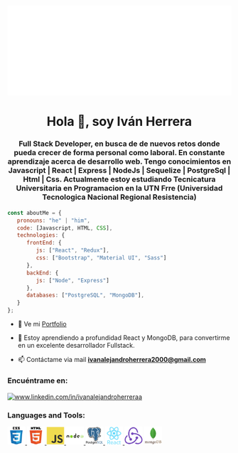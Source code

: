 <img src="https://github.com/BryanCPineda/BryanCPineda/blob/main/svg.svg" atl="hello world"/>
<h1 align="center">Hola 👋, soy Iván Herrera</h1>
<h3 align="center">Full Stack Developer, en busca de de nuevos retos donde pueda crecer de forma personal como laboral.
En constante aprendizaje acerca de desarrollo web. Tengo conocimientos en Javascript | React | Express | NodeJs | Sequelize | PostgreSql | Html | Css.
Actualmente estoy estudiando Tecnicatura Universitaria en Programacion en la UTN Frre (Universidad Tecnologica Nacional Regional Resistencia) </h3>

```javascript
const aboutMe = {
   pronouns: "he" | "him",
   code: [Javascript, HTML, CSS],
   technologies: {
      frontEnd: {
         js: ["React", "Redux"],
         css: ["Bootstrap", "Material UI", "Sass"]
      },
      backEnd: {
         js: ["Node", "Express"]
      },
      databases: ["PostgreSQL", "MongoDB"],
   }
};
```
- 💼 Ve mi <a href="https://portfolio-ivanherrera2000.vercel.app/">Portfolio</a>

- 🌱 Estoy aprendiendo a profundidad React y MongoDB, para convertirme en un excelente desarrollador Fullstack.

- 📫 Contáctame via mail **ivanalejandroherrera2000@gmail.com**

<h3 align="left">Encuéntrame en:</h3>
<p align="left">
<a href="https://linkedin.com/in/www.linkedin.com/in/ivanalejandroherreraa" target="blank"><img align="center" src="https://raw.githubusercontent.com/rahuldkjain/github-profile-readme-generator/master/src/images/icons/Social/linked-in-alt.svg" alt="www.linkedin.com/in/ivanalejandroherreraa" height="30" width="40" /></a>
</p>

<h3 align="left">Languages and Tools:</h3>
<p align="left"> <a href="https://www.w3schools.com/css/" target="_blank" rel="noreferrer"> <img src="https://raw.githubusercontent.com/devicons/devicon/master/icons/css3/css3-original-wordmark.svg" alt="css3" width="40" height="40"/> </a> <a href="https://www.w3.org/html/" target="_blank" rel="noreferrer"> <img src="https://raw.githubusercontent.com/devicons/devicon/master/icons/html5/html5-original-wordmark.svg" alt="html5" width="40" height="40"/> </a> <a href="https://developer.mozilla.org/en-US/docs/Web/JavaScript" target="_blank" rel="noreferrer"> <img src="https://raw.githubusercontent.com/devicons/devicon/master/icons/javascript/javascript-original.svg" alt="javascript" width="40" height="40"/> </a> <a href="https://nodejs.org" target="_blank" rel="noreferrer"> <img src="https://raw.githubusercontent.com/devicons/devicon/master/icons/nodejs/nodejs-original-wordmark.svg" alt="nodejs" width="40" height="40"/> </a> <a href="https://www.postgresql.org" target="_blank" rel="noreferrer"> <img src="https://raw.githubusercontent.com/devicons/devicon/master/icons/postgresql/postgresql-original-wordmark.svg" alt="postgresql" width="40" height="40"/> </a> <a href="https://reactjs.org/" target="_blank" rel="noreferrer"> <img src="https://raw.githubusercontent.com/devicons/devicon/master/icons/react/react-original-wordmark.svg" alt="react" width="40" height="40"/> </a> <a href="https://redux.js.org" target="_blank" rel="noreferrer"> <img src="https://raw.githubusercontent.com/devicons/devicon/master/icons/redux/redux-original.svg" alt="redux" width="40" height="40"/></a> <a href="https://www.mongodb.com/" target="_blank" rel="noreferrer"> <img src="https://raw.githubusercontent.com/devicons/devicon/master/icons/mongodb/mongodb-original-wordmark.svg" alt="mongodb" width="40"</p>
